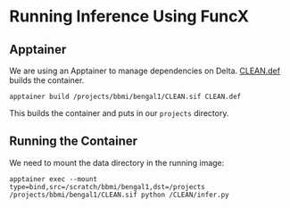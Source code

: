 # Running Inference Using FuncX

## Apptainer
We are using an Apptainer to manage dependencies on Delta. 
[CLEAN.def](CLEAN.def) builds the container.

```shell
apptainer build /projects/bbmi/bengal1/CLEAN.sif CLEAN.def
```

This builds the container and puts in our `projects` directory.

## Running the Container
We need to mount the data directory in the running image:
```shell
apptainer exec --mount type=bind,src=/scratch/bbmi/bengal1,dst=/projects /projects/bbmi/bengal1/CLEAN.sif python /CLEAN/infer.py
```
